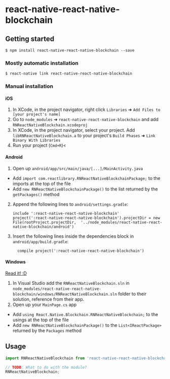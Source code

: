
# react-native-react-native-blockchain

## Getting started

`$ npm install react-native-react-native-blockchain --save`

### Mostly automatic installation

`$ react-native link react-native-react-native-blockchain`

### Manual installation


#### iOS

1. In XCode, in the project navigator, right click `Libraries` ➜ `Add Files to [your project's name]`
2. Go to `node_modules` ➜ `react-native-react-native-blockchain` and add `RNReactNativeBlockchain.xcodeproj`
3. In XCode, in the project navigator, select your project. Add `libRNReactNativeBlockchain.a` to your project's `Build Phases` ➜ `Link Binary With Libraries`
4. Run your project (`Cmd+R`)<

#### Android

1. Open up `android/app/src/main/java/[...]/MainActivity.java`
  - Add `import com.reactlibrary.RNReactNativeBlockchainPackage;` to the imports at the top of the file
  - Add `new RNReactNativeBlockchainPackage()` to the list returned by the `getPackages()` method
2. Append the following lines to `android/settings.gradle`:
  	```
  	include ':react-native-react-native-blockchain'
  	project(':react-native-react-native-blockchain').projectDir = new File(rootProject.projectDir, 	'../node_modules/react-native-react-native-blockchain/android')
  	```
3. Insert the following lines inside the dependencies block in `android/app/build.gradle`:
  	```
      compile project(':react-native-react-native-blockchain')
  	```

#### Windows
[Read it! :D](https://github.com/ReactWindows/react-native)

1. In Visual Studio add the `RNReactNativeBlockchain.sln` in `node_modules/react-native-react-native-blockchain/windows/RNReactNativeBlockchain.sln` folder to their solution, reference from their app.
2. Open up your `MainPage.cs` app
  - Add `using React.Native.Blockchain.RNReactNativeBlockchain;` to the usings at the top of the file
  - Add `new RNReactNativeBlockchainPackage()` to the `List<IReactPackage>` returned by the `Packages` method


## Usage
```javascript
import RNReactNativeBlockchain from 'react-native-react-native-blockchain';

// TODO: What to do with the module?
RNReactNativeBlockchain;
```
  